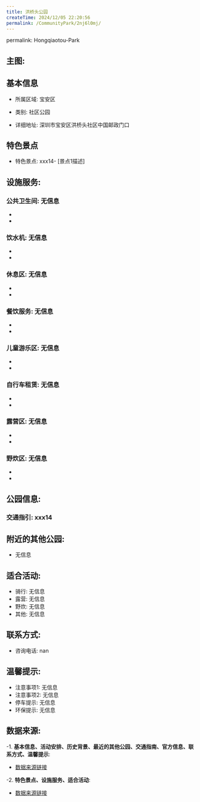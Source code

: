 ```yaml
---
title: 洪桥头公园
createTime: 2024/12/05 22:20:56
permalink: /CommunityPark/2nj6l0mj/
---
```

permalink: Hongqiaotou-Park
## 主图:
<ImageCard
image="https://cgj.sz.gov.cn/img/4/4017/4017356/10809777.jpg"
title= "洪桥头公园"
description= "xxxxxx14"
date="2024/12/05"
href="/"
author="深圳公园"
/>
## 基本信息

- 所属区域: 宝安区

- 类别: 社区公园

- 详细地址: 深圳市宝安区洪桥头社区中国邮政门口

## 特色景点
- 特色景点: xxx14- [景点1描述]
## 设施服务:
### 公共卫生间: 无信息
- 
- 
### 饮水机: 无信息
- 
- 
### 休息区: 无信息
- 
- 
### 餐饮服务: 无信息
- 
- 
### 儿童游乐区: 无信息
- 
- 
### 自行车租赁: 无信息
- 
- 
### 露营区: 无信息
- 
- 
### 野炊区: 无信息

- 
- 
## 公园信息:
### 交通指引: xxx14

## 附近的其他公园:
- 无信息

## 适合活动:
- 骑行: 无信息
- 露营: 无信息
- 野炊: 无信息
- 其他: 无信息

## 联系方式:
- 咨询电话: nan
## 温馨提示:
- 注意事项1: 无信息
- 注意事项2: 无信息
- 停车提示: 无信息
- 环保提示: 无信息

## 数据来源:
-1. **基本信息、活动安排、历史背景、最近的其他公园、交通指南、官方信息、联系方式、温馨提示**:
- [数据来源链接](https://cgj.sz.gov.cn/xsmh/gysz/sqgy/content/post_10809777.html)

-2. **特色景点、设施服务、适合活动**:
- [数据来源链接](https://cgj.sz.gov.cn/xsmh/gysz/sqgy/content/post_10809777.html)

